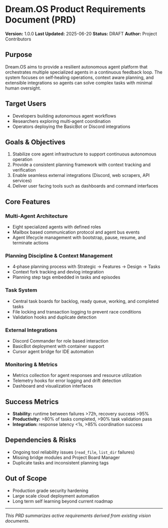# Dream.OS Product Requirements Document (PRD)

**Version:** 1.0.0
**Last Updated:** 2025-06-20
**Status:** DRAFT
**Author:** Project Contributors

## Purpose
Dream.OS aims to provide a resilient autonomous agent platform that orchestrates multiple specialized agents in a continuous feedback loop. The system focuses on self‑healing operations, context aware planning, and extensible integrations so agents can solve complex tasks with minimal human oversight.

## Target Users
- Developers building autonomous agent workflows
- Researchers exploring multi‑agent coordination
- Operators deploying the BasicBot or Discord integrations

## Goals & Objectives
1. Stabilize core agent infrastructure to support continuous autonomous operation
2. Provide a consistent planning framework with context tracking and verification
3. Enable seamless external integrations (Discord, web scrapers, API services)
4. Deliver user facing tools such as dashboards and command interfaces

## Core Features
### Multi‑Agent Architecture
- Eight specialized agents with defined roles
- Mailbox based communication protocol and agent bus events
- Agent lifecycle management with bootstrap, pause, resume, and terminate actions

### Planning Discipline & Context Management
- 4‑phase planning process with Strategic → Features → Design → Tasks
- Context fork tracking and devlog integration
- Planning step tags embedded in tasks and episodes

### Task System
- Central task boards for backlog, ready queue, working, and completed tasks
- File locking and transaction logging to prevent race conditions
- Validation hooks and duplicate detection

### External Integrations
- Discord Commander for role based interaction
- BasicBot deployment with container support
- Cursor agent bridge for IDE automation

### Monitoring & Metrics
- Metrics collection for agent responses and resource utilization
- Telemetry hooks for error logging and drift detection
- Dashboard and visualization interfaces

## Success Metrics
- **Stability:** runtime between failures >72h, recovery success >95%
- **Productivity:** >80% of tasks completed, >90% task validation pass
- **Integration:** response latency <1s, >85% coordination success

## Dependencies & Risks
- Ongoing tool reliability issues (`read_file`, `list_dir` failures)
- Missing bridge modules and Project Board Manager
- Duplicate tasks and inconsistent planning tags

## Out of Scope
- Production grade security hardening
- Large scale cloud deployment automation
- Long term self learning beyond current roadmap

---
*This PRD summarizes active requirements derived from existing vision documents.*
